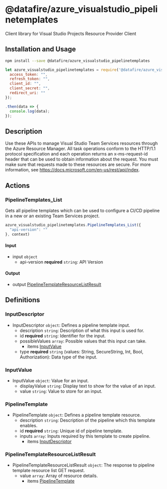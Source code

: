 # @datafire/azure_visualstudio_pipelinetemplates

Client library for Visual Studio Projects Resource Provider Client

## Installation and Usage
```bash
npm install --save @datafire/azure_visualstudio_pipelinetemplates
```
```js
let azure_visualstudio_pipelinetemplates = require('@datafire/azure_visualstudio_pipelinetemplates').create({
  access_token: "",
  refresh_token: "",
  client_id: "",
  client_secret: "",
  redirect_uri: ""
});

.then(data => {
  console.log(data);
});
```

## Description

Use these APIs to manage Visual Studio Team Services resources through the Azure Resource Manager. All task operations conform to the HTTP/1.1 protocol specification and each operation returns an x-ms-request-id header that can be used to obtain information about the request. You must make sure that requests made to these resources are secure. For more information, see https://docs.microsoft.com/en-us/rest/api/index.

## Actions

### PipelineTemplates_List
Gets all pipeline templates which can be used to configure a CI/CD pipeline in a new or an existing Team Services project.


```js
azure_visualstudio_pipelinetemplates.PipelineTemplates_List({
  "api-version": ""
}, context)
```

#### Input
* input `object`
  * api-version **required** `string`: API Version

#### Output
* output [PipelineTemplateResourceListResult](#pipelinetemplateresourcelistresult)



## Definitions

### InputDescriptor
* InputDescriptor `object`: Defines a pipeline template input.
  * description `string`: Description of what this input is used for.
  * id **required** `string`: Identifier for the input.
  * possibleValues `array`: Possible values that this input can take.
    * items [InputValue](#inputvalue)
  * type **required** `string` (values: String, SecureString, Int, Bool, Authorization): Data type of the input.

### InputValue
* InputValue `object`: Value for an input.
  * displayValue `string`: Display text to show for the value of an input.
  * value `string`: Value to store for an input.

### PipelineTemplate
* PipelineTemplate `object`: Defines a pipeline template resource.
  * description `string`: Description of the pipeline which this template enables.
  * id **required** `string`: Unique id of pipeline template.
  * inputs `array`: Inputs required by this template to create pipeline.
    * items [InputDescriptor](#inputdescriptor)

### PipelineTemplateResourceListResult
* PipelineTemplateResourceListResult `object`: The response to pipeline template resource list GET request.
  * value `array`: Array of resource details.
    * items [PipelineTemplate](#pipelinetemplate)


